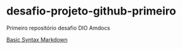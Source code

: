 # desafio-projeto-github-primeiro
Primeiro repositório desafio DIO Amdocs


[Basic Syntax Markdown](https://www.markdownguide.org/basic-syntax)
